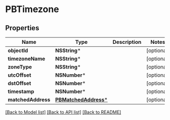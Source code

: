 # PBTimezone

## Properties
Name | Type | Description | Notes
------------ | ------------- | ------------- | -------------
**objectId** | **NSString*** |  | [optional] 
**timezoneName** | **NSString*** |  | [optional] 
**zoneType** | **NSString*** |  | [optional] 
**utcOffset** | **NSNumber*** |  | [optional] 
**dstOffset** | **NSNumber*** |  | [optional] 
**timestamp** | **NSNumber*** |  | [optional] 
**matchedAddress** | [**PBMatchedAddress***](PBMatchedAddress.md) |  | [optional] 

[[Back to Model list]](../README.md#documentation-for-models) [[Back to API list]](../README.md#documentation-for-api-endpoints) [[Back to README]](../README.md)


